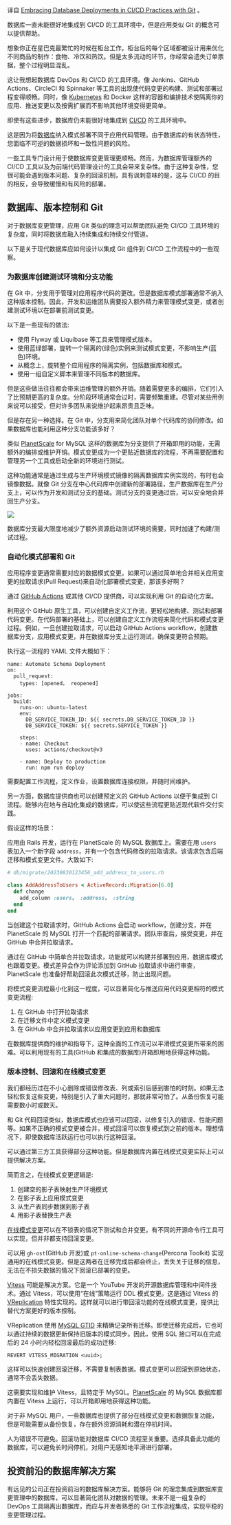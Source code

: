 <!--
# 拥抱 CI/CD 实践中的数据库部署与 Git
https://cdn.thenewstack.io/media/2023/10/2179b395-workflows-1024x682.jpg
Image from Monster Ztudio on Shutterstock
 -->

译自 [Embracing Database Deployments in CI/CD Practices with Git](https://thenewstack.io/embracing-database-deployments-in-ci-cd-practices-with-git/) 。

数据库一直未能很好地集成到 CI/CD 的工具环境中，但是应用类似 Git 的概念可以提供帮助。

想象你正在星巴克最繁忙的时候在柜台工作。柜台后的每个区域都被设计用来优化不同商品的制作：食物、冷饮和热饮。但是太多流动的环节，你经常会遗失订单票据，整个过程明显混乱。

这让我想起数据库 DevOps 和 CI/CD 的工具环境。像 Jenkins、GitHub Actions、CircleCI 和 Spinnaker 等工具的出现使代码变更的构建、测试和部署过程变得顺畅。同时，像 [Kubernetes](https://roadmap.sh/kubernetes) 和 Docker 这样的容器和编排技术使隔离你的应用、推送变更以及按需扩展而不影响其他环境变得更简单。

即使有这些进步，数据库仍未能很好地集成到 [CI/CD](https://thenewstack.io/ci-cd/) 的工具环境中。

这是因为将[数据库](https://thenewstack.io/data/)纳入模式部署不同于应用代码管理。由于数据库的有状态特性，您面临不可逆的数据损坏和一致性问题的风险。

一些工具专门设计用于使数据库变更管理更顺畅。然而，为数据库管理额外的 CI/CD 工具以及为前端代码管理设计的工具会带来复杂性。由于这种复杂性，您很可能会遇到版本问题、复杂的回滚机制，具有讽刺意味的是，这与 CI/CD 的目的相反，会导致缓慢和有风险的部署。

## 数据库、版本控制和 Git

对于数据库变更管理，应用 Git 类似的理念可以帮助团队避免 CI/CD 工具环境的复杂度，同时将数据库融入持续集成和持续交付管道。

以下是关于现代数据库应如何设计以集成 Git 组件到 CI/CD 工作流程中的一些观察。

### 为数据库创建测试环境和分支功能

在 Git 中，分支用于管理对应用程序代码的更改。但是数据库模式部署通常不纳入这种版本控制。因此，开发和运维团队需要投入额外精力来管理模式变更，或者创建测试环境以在部署前测试变更。

以下是一些现有的做法:

- 使用 Flyway 或 Liquibase 等工具来管理模式版本。
- 使用蓝绿部署，旋转一个隔离的(绿色)实例来测试模式变更，不影响生产(蓝色)环境。
- 从概念上，旋转整个应用程序的隔离实例，包括数据库和模式。
- 使用一组自定义脚本来管理不同版本的数据库。

但是这些做法往往都会带来运维管理的额外开销。随着需要更多的编排，它们引入了比预期更高的复杂度。分阶段环境通常会过时，需要频繁重建。尽管对某些用例来说可以接受，但对许多团队来说维护起来昂贵且乏味。

但是存在另一种选择。在 Git 中，分支用来简化团队对单个代码库的协同修改。如果数据库也能利用这种分支功能该多好？

类似 [PlanetScale](https://planetscale.com/docs/concepts/branching) for MySQL 这样的数据库为分支提供了开箱即用的功能，无需额外的编排或维护开销。模式变更成为一个更贴近数据库的流程，不再需要配置和管理另一个工具或启动全新的环境进行测试。

这种功能通常是通过生成与生产环境模式镜像的隔离数据库实例实现的，有时也会镜像数据。就像 Git 分支在中心代码库中创建新的部署路径，生产数据库在生产分支上，可以作为开发和测试分支的基础。测试分支的变更通过后，可以安全地合并回生产分支。

![](https://cdn.thenewstack.io/media/2023/10/9c4e86df-image1a-e1696272123577.jpg)

数据库分支最大限度地减少了额外资源启动测试环境的需要，同时加速了构建/测试过程。

### 自动化模式部署和 Git

应用程序变更通常需要对应的数据模式变更。如果可以通过简单地合并相关应用变更的拉取请求(Pull Request)来自动化部署模式变更，那该多好啊？

通过 [GitHub Actions](https://docs.github.com/en/actions/quickstart) 或其他 CI/CD 提供商，可以实现利用 Git 的自动化方案。

利用这个 GitHub 原生工具，可以创建自定义工作流，更轻松地构建、测试和部署代码变更。在代码部署的基础上，可以创建自定义工作流程来简化代码和模式变更过程。例如，一旦创建拉取请求，可以启动 GitHub Actions workflow，创建数据库分支，应用模式变更，并在数据库分支上运行测试，确保变更符合预期。

执行这一流程的 YAML 文件大概如下：

```
name: Automate Schema Deployment
on:
  pull_request:
    types: [opened， reopened]

jobs:
  build:
    runs-on: ubuntu-latest
    env:
      DB_SERVICE_TOKEN_ID: ${{ secrets.DB_SERVICE_TOKEN_ID }}
      DB_SERVICE_TOKEN: ${{ secrets.SERVICE_TOKEN }}

    steps:
    - name: Checkout
      uses: actions/checkout@v3

    - name: Deploy to production
      run: npm run deploy
```

需要配置工作流程，定义作业，设置数据库连接权限，并随时间维护。

另一方面，数据库提供商也可以创建预定义的 GitHub Actions 以便于集成到 CI 流程。能够内在地与自动化集成的数据库，可以使这些流程更贴近现代软件交付实践。

假设这样的场景：

应用由 Rails 开发，运行在 PlanetScale 的 MySQL 数据库上。需要在用 `users` 表加入一个新字段 `address`，并有一个包含代码修改的拉取请求。该请求包含后端迁移和模式变更文件。大致如下:

```ruby
# db/migrate/20230830123456_add_address_to_users.rb

class AddAddressToUsers < ActiveRecord::Migration[6.0]
  def change
    add_column :users， :address， :string
  end
end
```

当创建这个拉取请求时，GitHub Actions 会启动 workflow，创建分支，并在 PlanetScale 的 MySQL 打开一个匹配的部署请求。团队审查后，接受变更，并在 GitHub 中合并拉取请求。

通过在 GitHub 中简单合并拉取请求，功能就可以构建并部署到应用，数据库模式也跟着变更。模式差异会作为评论添加到 GitHub 拉取请求中进行审查，PlanetScale 也准备好帮助回滚此次模式迁移，防止出现问题。

将模式变更流程最小化到这一程度，可以显著简化与推送应用代码变更相符的模式变更流程:

1. 在 GitHub 中打开拉取请求
2. 在迁移文件中定义模式变更
3. 在 GitHub 中合并拉取请求以应用变更到应用和数据库

在数据库提供商的维护和指导下，这种全面的工作流可以平滑模式变更所带来的困难。可以利用现有的工具(GitHub 和集成的数据库)开箱即用地获得这种功能。

### 版本控制、回滚和在线模式变更

我们都经历过在不小心删除或错误修改表、列或索引后感到害怕的时刻。如果无法轻松恢复这些变更，特别是引入了重大问题时，那就非常可怕了。从备份恢复可能需要数小时或数天。

和 Git 代码回滚类似，数据库模式也应该可以回滚，以修复引入的错误、性能问题等。如果不正确的模式变更被合并，模式回滚可以恢复模式到之前的版本。理想情况下，即使数据库活跃运行也可以执行这种回滚。

可以通过第三方工具获得部分这种功能。但是数据库内置在线模式变更实际上可以提供解决方案。

简而言之，在线模式变更逻辑是:

1. 创建空的影子表映射生产环境模式
2. 在影子表上应用模式变更
3. 从生产表同步数据到影子表
4. 用影子表替换生产表

[在线模式变更](https://planetscale.com/docs/learn/how-online-schema-change-tools-work)可以在不锁表的情况下测试和合并变更。有不同的开源命令行工具可以实现，但并非都支持回滚变更。

可以用 `gh-ost`(GitHub 开发)或 `pt-online-schema-change`(Percona Toolkit) 实现通用的在线模式变更。但是这两者在迁移完成后都会终止，丢失关于迁移的信息，无法在不损失数据的情况下回滚已部署的变更。

[Vitess](https://vitess.io/) 可能是解决方案。它是一个 YouTube 开发的开源数据库管理和中间件技术。通过 Vitess，可以使用“在线”策略运行 DDL 模式变更。这是通过 Vitess 的 [VReplication](https://vitess.io/docs/17.0/reference/vreplication/vreplication/) 特性实现的。这样就可以进行带回滚功能的在线模式变更，提供比替代方案更好的版本控制。

VReplication 使用 [MySQL GTID](https://dev.mysql.com/doc/refman/8.0/en/replication-gtids-concepts.html) 来精确记录所有迁移。即使迁移完成后，它也可以通过持续的数据更新保持旧版本的模式同步。因此，使用 SQL 接口可以在完成后的 24 小时内轻松回滚最后的成功迁移:

```
REVERT VITESS_MIGRATION <uuid>;
```

这样可以快速创建回滚迁移，不需要复制表数据。模式变更可以回滚到原始状态，通常不会丢失数据。

这需要实现和维护 Vitess，且特定于 MySQL。[PlanetScale](https://planetscale.com/) 的 MySQL 数据库都内置在 Vitess 上运行，可以开箱即用地获得这种功能。

对于非 MySQL 用户，一些数据库也提供了部分在线模式变更和数据恢复功能，但是可能需要从备份恢复，存在额外资源消耗和潜在停机时间。

人为错误不可避免。回滚功能对数据库 CI/CD 流程至关重要。选择具备此功能的数据库，可以避免长时间停机，对用户无感知地平滑进行部署。

## 投资前沿的数据库解决方案

有远见的公司正在投资前沿的数据库解决方案。能够将 Git 的理念集成到数据库变更管理中的数据库，可以显著简化团队对数据的管理。未来不是一组复杂的 DevOps 工具隔离出数据库，而应与开发者熟悉的 Git 工作流程集成，实现平稳的变更管理过程。
